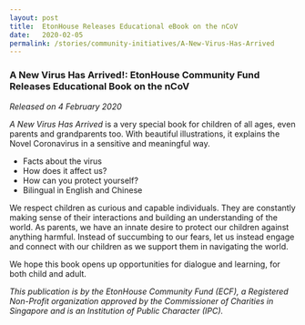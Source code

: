 ```yaml
---
layout: post
title:  EtonHouse Releases Educational eBook on the nCoV
date:   2020-02-05
permalink: /stories/community-initiatives/A-New-Virus-Has-Arrived
---
```


### A New Virus Has Arrived!: EtonHouse Community Fund Releases Educational Book on the nCoV
_Released on 4 February 2020_

*A New Virus Has Arrived* is a very special book for children of all ages, even parents and grandparents too. With beautiful illustrations, it explains the Novel Coronavirus in a sensitive and meaningful way. 

- Facts about the virus 
- How does it affect us?
- How can you protect yourself?
- Bilingual in English and Chinese

We respect children as curious and capable individuals. They are constantly making sense of their interactions and building an understanding of the world. As parents, we have an innate desire to protect our children against anything harmful. Instead of succumbing to our fears, let us instead engage and connect with our children as we support them in navigating the world.    

We hope this book opens up opportunities for dialogue and learning, for both child and adult. 

_This publication is by the EtonHouse Community Fund (ECF), a Registered Non-Profit organization
approved by the Commissioner of Charities in Singapore and is an Institution of
Public Character (IPC)._

 
